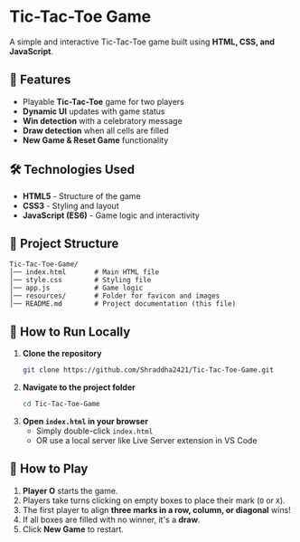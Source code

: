 # Tic-Tac-Toe Game

A simple and interactive Tic-Tac-Toe game built using **HTML, CSS, and JavaScript**.

## 📌 Features
- Playable **Tic-Tac-Toe** game for two players
- **Dynamic UI** updates with game status
- **Win detection** with a celebratory message
- **Draw detection** when all cells are filled
- **New Game & Reset Game** functionality

## 🛠️ Technologies Used
- **HTML5** - Structure of the game
- **CSS3** - Styling and layout
- **JavaScript (ES6)** - Game logic and interactivity

## 📂 Project Structure
```
Tic-Tac-Toe-Game/
│── index.html       # Main HTML file
│── style.css        # Styling file
│── app.js           # Game logic
│── resources/       # Folder for favicon and images
│── README.md        # Project documentation (this file)
```

## 🚀 How to Run Locally
1. **Clone the repository**
   ```sh
   git clone https://github.com/Shraddha2421/Tic-Tac-Toe-Game.git
   ```
2. **Navigate to the project folder**
   ```sh
   cd Tic-Tac-Toe-Game
   ```
3. **Open `index.html` in your browser**
   - Simply double-click `index.html`
   - OR use a local server like Live Server extension in VS Code

## 🎯 How to Play
1. **Player O** starts the game.
2. Players take turns clicking on empty boxes to place their mark (`O` or `X`).
3. The first player to align **three marks in a row, column, or diagonal** wins!
4. If all boxes are filled with no winner, it's a **draw**.
5. Click **New Game** to restart.


